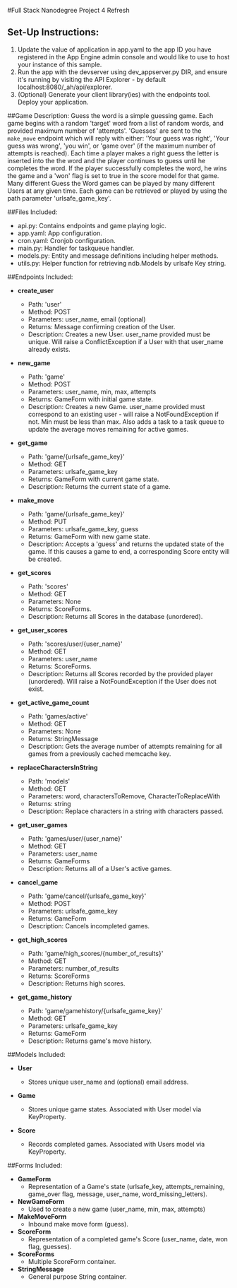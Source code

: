 #Full Stack Nanodegree Project 4 Refresh

## Set-Up Instructions:
1.  Update the value of application in app.yaml to the app ID you have registered
 in the App Engine admin console and would like to use to host your instance of this sample.
2.  Run the app with the devserver using dev_appserver.py DIR, and ensure it's
 running by visiting the API Explorer - by default localhost:8080/_ah/api/explorer.
3.  (Optional) Generate your client library(ies) with the endpoints tool.
 Deploy your application.


##Game Description:
Guess the word is a simple guessing game. Each game begins with a random 'target'
word from a list of random words, and provided maximum number of
'attempts'. 'Guesses' are sent to the `make_move` endpoint which will reply
with either: 'Your guess was right', 'Your guess was wrong', 'you win', or 'game over' 
(if the maximum number of attempts is reached).
Each time a player makes a right guess the letter is inserted into the the word and
the player continues to guess until he completes the word. If the player successfully
completes the word, he wins the game and a 'won' flag is set to true in the score model 
for that game.
Many different Guess the Word games can be played by many different Users at any
given time. Each game can be retrieved or played by using the path parameter
'urlsafe_game_key'.

##Files Included:
 - api.py: Contains endpoints and game playing logic.
 - app.yaml: App configuration.
 - cron.yaml: Cronjob configuration.
 - main.py: Handler for taskqueue handler.
 - models.py: Entity and message definitions including helper methods.
 - utils.py: Helper function for retrieving ndb.Models by urlsafe Key string.

##Endpoints Included:
 - **create_user**
    - Path: 'user'
    - Method: POST
    - Parameters: user_name, email (optional)
    - Returns: Message confirming creation of the User.
    - Description: Creates a new User. user_name provided must be unique. Will 
    raise a ConflictException if a User with that user_name already exists.
    
 - **new_game**
    - Path: 'game'
    - Method: POST
    - Parameters: user_name, min, max, attempts
    - Returns: GameForm with initial game state.
    - Description: Creates a new Game. user_name provided must correspond to an
    existing user - will raise a NotFoundException if not. Min must be less than
    max. Also adds a task to a task queue to update the average moves remaining
    for active games.
     
 - **get_game**
    - Path: 'game/{urlsafe_game_key}'
    - Method: GET
    - Parameters: urlsafe_game_key
    - Returns: GameForm with current game state.
    - Description: Returns the current state of a game.
    
 - **make_move**
    - Path: 'game/{urlsafe_game_key}'
    - Method: PUT
    - Parameters: urlsafe_game_key, guess
    - Returns: GameForm with new game state.
    - Description: Accepts a 'guess' and returns the updated state of the game.
    If this causes a game to end, a corresponding Score entity will be created.
    
 - **get_scores**
    - Path: 'scores'
    - Method: GET
    - Parameters: None
    - Returns: ScoreForms.
    - Description: Returns all Scores in the database (unordered).
    
 - **get_user_scores**
    - Path: 'scores/user/{user_name}'
    - Method: GET
    - Parameters: user_name
    - Returns: ScoreForms. 
    - Description: Returns all Scores recorded by the provided player (unordered).
    Will raise a NotFoundException if the User does not exist.
    
 - **get_active_game_count**
    - Path: 'games/active'
    - Method: GET
    - Parameters: None
    - Returns: StringMessage
    - Description: Gets the average number of attempts remaining for all games
    from a previously cached memcache key.

- **replaceCharactersInString**
    - Path: 'models'
    - Method: GET
    - Parameters: word, charactersToRemove, CharacterToReplaceWith
    - Returns: string
    - Description: Replace characters in a string with characters passed.

- **get_user_games**
    - Path: 'games/user/{user_name}'
    - Method: GET
    - Parameters: user_name
    - Returns: GameForms
    - Description: Returns all of a User's active games.

- **cancel_game**
    - Path: 'game/cancel/{urlsafe_game_key}'
    - Method: POST
    - Parameters: urlsafe_game_key
    - Returns: GameForm
    - Description: Cancels incompleted games.

- **get_high_scores**
    - Path: 'game/high_scores/{number_of_results}'
    - Method: GET
    - Parameters: number_of_results
    - Returns: ScoreForms
    - Description: Returns high scores. 


- **get_game_history**
    - Path: 'game/gamehistory/{urlsafe_game_key}'
    - Method: GET
    - Parameters: urlsafe_game_key
    - Returns: GameForm
    - Description: Returns game's move history. 


##Models Included:
 - **User**
    - Stores unique user_name and (optional) email address.
    
 - **Game**
    - Stores unique game states. Associated with User model via KeyProperty.
    
 - **Score**
    - Records completed games. Associated with Users model via KeyProperty.
    
##Forms Included:
 - **GameForm**
    - Representation of a Game's state (urlsafe_key, attempts_remaining,
    game_over flag, message, user_name, word_missing_letters).
 - **NewGameForm**
    - Used to create a new game (user_name, min, max, attempts)
 - **MakeMoveForm**
    - Inbound make move form (guess).
 - **ScoreForm**
    - Representation of a completed game's Score (user_name, date, won flag,
    guesses).
 - **ScoreForms**
    - Multiple ScoreForm container.
 - **StringMessage**
    - General purpose String container.